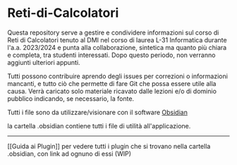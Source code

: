 # Reti-di-Calcolatori
Questa repository serve a gestire e condividere informazioni sul corso di Reti di Calcolatori tenuto al DMI nel corso di laurea L-31 Informatica durante l'a.a. 2023/2024 e punta alla collaborazione, sintetica ma quanto più chiara e completa, tra studenti interessati.
Dopo questo periodo, non verranno aggiunti ulteriori appunti.

Tutti possono contribuire aprendo degli issues per correzioni o informazioni mancanti, e tutto ciò che permette di fare Git che possa essere utile alla causa.
Verrà caricato solo materiale ricavato dalle lezioni e/o di dominio pubblico indicando, se necessario, la fonte.

Tutti i file sono da utilizzare/visionare con il software [Obsidian](https://obsidian.md)

la cartella .obsidian contiene tutti i file di utilità all'applicazione.

---

[[Guida ai Plugin]] per vedere tutti i plugin che si trovano nella cartella .obsidian, con link ad ognuno di essi (WIP)
